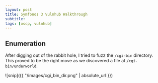 ```yaml
---
layout: post
title: Symfonos 3 Vulnhub Walkthrough
subtitle: 
tags: [oscp, vulnhub]
---
```


## Enumeration

After digging out of the rabbit hole, I tried to fuzz the `/cgi-bin` directory. 
This proved to be the right move as we discovered a file at `/cgi-bin/underworld`. 

![snip]({{ "/images/cgi_bin_dir.png" | absolute_url }})
